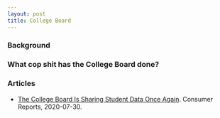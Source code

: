 ```yaml
---
layout: post
title: College Board
---
```


### Background

### What cop shit has the College Board done? 

### Articles

* [The College Board Is Sharing Student Data Once Again](https://www.consumerreports.org/colleges-universities/college-board-is-sharing-student-data-once-again/). Consumer Reports, 2020-07-30.

